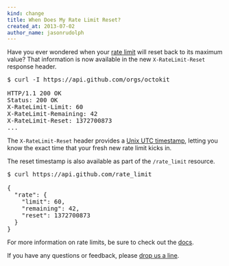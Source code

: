 ```yaml
---
kind: change
title: When Does My Rate Limit Reset?
created_at: 2013-07-02
author_name: jasonrudolph
---
```


Have you ever wondered when your [rate limit][rate-limit-docs] will reset back to its maximum value?
That information is now available in the new `X-RateLimit-Reset` response header.

<pre class="terminal">
$ curl -I https://api.github.com/orgs/octokit

HTTP/1.1 200 OK
Status: 200 OK
X-RateLimit-Limit: 60
X-RateLimit-Remaining: 42
X-RateLimit-Reset: 1372700873
...
</pre>

The `X-RateLimit-Reset` header provides a [Unix UTC timestamp][unix-time], letting you know the exact time that your fresh new rate limit kicks in.

The reset timestamp is also available as part of the `/rate_limit` resource.

<pre class="terminal">
$ curl https://api.github.com/rate_limit

{
  "rate": {
    "limit": 60,
    "remaining": 42,
    "reset": 1372700873
  }
}
</pre>

For more information on rate limits, be sure to check out the [docs][rate-limit-docs].

If you have any questions or feedback, please [drop us a line][contact].


[contact]: https://github.com/contact?form[subject]=X-RateLimit-Reset
[rate-limit-docs]: /v3/#rate-limiting
[unix-time]: http://en.wikipedia.org/wiki/Unix_time
